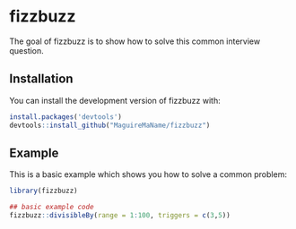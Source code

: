 
# fizzbuzz

<!-- badges: start -->
<!-- badges: end -->

The goal of fizzbuzz is to show how to solve this common interview question.

## Installation

You can install the development version of fizzbuzz with:

``` r
install.packages('devtools')
devtools::install_github("MaguireMaName/fizzbuzz")
```

## Example

This is a basic example which shows you how to solve a common problem:

``` r
library(fizzbuzz)

## basic example code
fizzbuzz::divisibleBy(range = 1:100, triggers = c(3,5))
```

